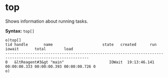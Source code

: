 # top

Shows information about running tasks.

**Syntax:** ```top[]```

```o
o)top[]
tid handle       name                      state   created      run          iowait       total        load
-----------------------------------------------------------------------------------------------------------
0   &ltReagent#3&gt "main"                    IOWait  19:13:46.141 00:00:00.333 00:00:00.393 00:00:00.726 0
o)
```
